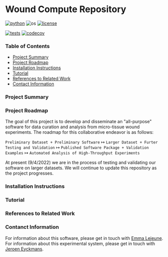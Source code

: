 # Wound Compute Repository

[![python](https://img.shields.io/badge/python-3.9-blue.svg)](https://www.python.org/)
![os](https://img.shields.io/badge/os-ubuntu%20|%20macos%20|%20windows-blue.svg)
[![license](https://img.shields.io/badge/license-MIT-green.svg)](https://github.com/sandialabs/sibl#license)

[![tests](https://github.com/elejeune11/woundcompute/workflows/tests/badge.svg)](https://github.com/elejeune11/woundcompute/actions) [![codecov](https://codecov.io/gh/elejeune11/woundcompute/branch/main/graph/badge.svg?token=EVCCPWCUE7)](https://codecov.io/gh/elejeune11/woundcompute)


### Table of Contents
* [Project Summary](#summary)
* [Project Roadmap](#roadmap)
* [Installation Instructions](#install)
* [Tutorial](#tutorial)
* [References to Related Work](#references)
* [Contact Information](#contact)

### Project Summary <a name="summary"></a>


### Project Roadmap <a name="roadmap"></a>

The goal of this project is to develop and disseminate an "all-purpose" software for data curation and analysis from micro-tissue wound experiments. The roadmap for this collaborative endeavor is as follows:

`Preliminary Dataset + Preliminary Software` $\mapsto$ `Larger Dataset + Furter Testing and Validation` $\mapsto$ `Published Software Package + Validation Examples` $\mapsto$ `Automated Analysis of High-Throughput Experiments`

At present (9/4/2022) we are in the process of testing and validating our software on larger datasets. We will continue to update this repository as the project progresses.

### Installation Instructions <a name="install"></a>


### Tutorial <a name="tutorial"></a>


### References to Related Work <a name="references"></a>



### Contanct Information <a name="contact"></a>

For information about this software, please get in touch with [Emma Lejeune](https://www.bu.edu/eng/profile/emma-lejeune/). For information about this experimental system, please get in touch with [Jeroen Eyckmans](https://www.bu.edu/eng/profile/jeroen-eyckmans-phd/).